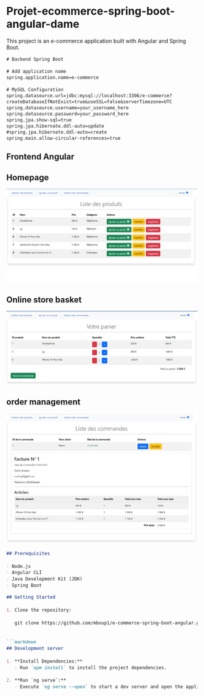 # Projet-ecommerce-spring-boot-angular-dame

This project is an e-commerce application built with Angular and Spring Boot.

```properties
# Backend Spring Boot

# Add application name
spring.application.name=e-commerce

# MySQL Configuration
spring.datasource.url=jdbc:mysql://localhost:3306/e-commerce?createDatabaseIfNotExist=true&useSSL=false&serverTimezone=UTC
spring.datasource.username=your_username_here
spring.datasource.password=your_password_here
spring.jpa.show-sql=true
spring.jpa.hibernate.ddl-auto=update
#spring.jpa.hibernate.ddl-auto=create
spring.main.allow-circular-references=true
```


## Frontend Angular

## Homepage

![Homepage](frontend-ecommerce-angular\src\app\resources\Homepage-e-commerce-dame.jpg)


## Online store basket

![Basket](frontend-ecommerce-angular\src\app\resources\Basket.jpg)


## order management

![Order](frontend-ecommerce-angular\src\app\resources\Order.jpg)


```markdown
## Prerequisites

- Node.js
- Angular CLI
- Java Development Kit (JDK)
- Spring Boot
```

```markdown
## Getting Started

1. Clone the repository:

   git clone https://github.com/mboup1/e-commerce-spring-boot-angular.git


```markdown
## Development server

1. **Install Dependencies:**
   - Run `npm install` to install the project dependencies.

2. **Run `ng serve`:**
   - Execute `ng serve --open` to start a dev server and open the application in your default browser. The app will reload if you make any changes to the source files.
```

```markdown
